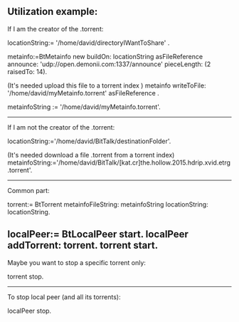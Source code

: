 Utilization example:
-------------------------------------------------------------------------------------------------------------------------------------
If I am the creator of the .torrent:

locationString:= '/home/david/directoryIWantToShare' .

metainfo:=BtMetainfo new 
				buildOn: locationString asFileReference 
				announce: 'udp://open.demonii.com:1337/announce' 
				pieceLength: (2 raisedTo: 14).

(It's needed upload this file to a torrent index )
metainfo writeToFile: '/home/david/myMetainfo.torrent' asFileReference . 

metainfoString := '/home/david/myMetainfo.torrent'.

-------------------------------------------------------------------------------------------------------------------------------------
If I am not the creator of the .torrent:

locationString:='/home/david/BitTalk/destinationFolder'.

(It's needed download a file .torrent from a torrent index)
metainfoString:='/home/david/BitTalk/[kat.cr]the.hollow.2015.hdrip.xvid.etrg.torrent'. 

-------------------------------------------------------------------------------------------------------------------------------------
Common part:

torrent:= BtTorrent metainfoFileString: metainfoString locationString: locationString.

localPeer:= BtLocalPeer start.
localPeer addTorrent: torrent.
torrent start.
------------------------------------------------------------------------------------------------------------------------------------	
Maybe you want to stop a specific torrent only:

torrent stop.	
	
-------------------------------------------------------------------------------------------------------------------------------------
To stop local peer (and all its torrents):

localPeer stop.
